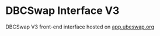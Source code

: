 # DBCSwap Interface V3

DBCSwap V3 front-end interface hosted on [app.ubeswap.org](https://app.ubeswap.org)

